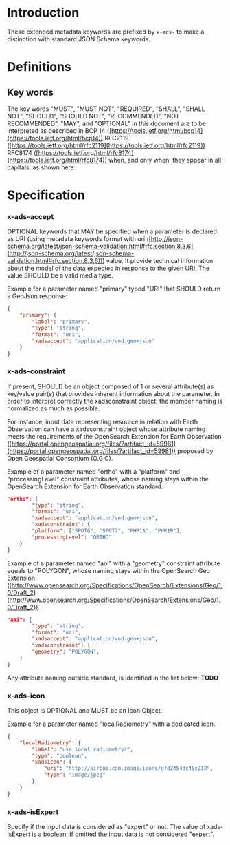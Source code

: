 # Introduction

These extended metadata keywords are prefixed by `x­-ads-`­ to make a distinction with standard JSON Schema keywords.

# Definitions

## Key words

The key words "MUST", "MUST NOT", "REQUIRED", "SHALL", "SHALL NOT",
"SHOULD", "SHOULD NOT", "RECOMMENDED", "NOT RECOMMENDED", "MAY",
and "OPTIONAL" in this document are to be interpreted as described in BCP 14
([https://tools.ietf.org/html/bcp14](https://tools.ietf.org/html/bcp14)) RFC2119 ([https://tools.ietf.org/html/rfc2119](https://tools.ietf.org/html/rfc2119))
RFC8174 ([https://tools.ietf.org/html/rfc8174](https://tools.ietf.org/html/rfc8174)) when, and only when, they appear
in all capitals, as shown here.

# Specification

### x-ads-accept

OPTIONAL keywords that MAY be specified when a parameter is declared as URI
(using metadata keywords format with uri ([http://json-schema.org/latest/json-schema-validation.html#rfc.section.8.3.6](http://json-schema.org/latest/json-schema-validation.html#rfc.section.8.3.6))) value.
It provide technical information about the model of the data expected in response to the given URI.
The value SHOULD be a valid media type.

Example for a parameter named "primary" typed "URI" that SHOULD return a GeoJson response:

```json
{
    "primary": {
        "label": "primary",
        "type": "string",
        "format": "uri",
        "x­ads­accept": "application/vnd.geo+json"
    }
}
```

### x-ads-constraint

If present, SHOULD be an object composed of 1 or several attribute(s) as
key/value pair(s) that provides inherent information about the parameter. In
order to interpret correctly the x­ads­constraint object, the member naming is
normalized as much as possible.

For instance, input data representing resource in relation with Earth Observation
can have a x­ads­constraint object whose attribute naming meets the
requirements of the OpenSearch Extension for Earth Observation
([https://portal.opengeospatial.org/files/?artifact_id=59981](https://portal.opengeospatial.org/files/?artifact_id=59981)) proposed by Open
Geospatial Consortium (O.G.C).

Example of a parameter named "ortho" with a "platform" and
"processingLevel" constraint attributes, whose naming stays within the
OpenSearch Extension for Earth Observation standard.

```json
"ortho": {
        "type": "string",
        "format": "uri",
        "x­ads­accept": "application/vnd.geo+json",
        "x­ads­constraint": {
        "platform": ["SPOT6", "SPOT7", "PHR1A", "PHR1B"],
        "processingLevel": "ORTHO"
    }
}
```

Example of a parameter named "aoi" with a "geometry" constraint attribute
equals to "POLYGON", whose naming stays within the OpenSearch Geo
Extension ([http://www.opensearch.org/Specifications/OpenSearch/Extensions/Geo/1.0/Draft_2](http://www.opensearch.org/Specifications/OpenSearch/Extensions/Geo/1.0/Draft_2)).

```json
"aoi": {
        "type": "string",
        "format": "uri",
        "x­ads­accept": "application/vnd.geo+json",
        "x­ads­constraint": {
        "geometry": "POLYGON",
    }
}
```

Any attribute naming outside standard, is identified in the list below: **TODO**

### x-ads-icon

This object is OPTIONAL and MUST be an Icon Object.

Example for a parameter named "localRadiometry" with a dedicated icon.

```json
{
    "localRadiometry": {
        "label": "use local radiometry?",
        "type": "boolean",
        "x­ads­icon": {
            "uri": "http://airbus.com.image/icons/gfd2454ds­45s212",
            "type": "image/jpeg"
        }
    }
}
```

### x-ads-isExpert

Specify if the input data is considered as "expert" or not. The value of x­ads­
isExpert is a boolean. If omitted the input data is not considered "expert".
